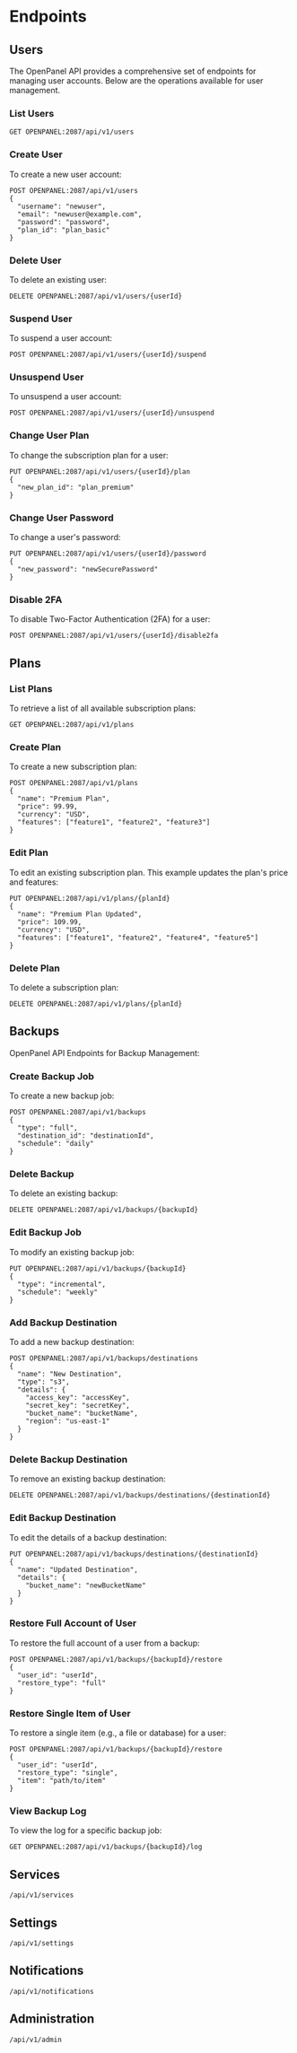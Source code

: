 # Endpoints

## Users

The OpenPanel API provides a comprehensive set of endpoints for managing user accounts. Below are the operations available for user management.

### List Users

```
GET OPENPANEL:2087/api/v1/users
```
### Create User

To create a new user account:

```
POST OPENPANEL:2087/api/v1/users
{
  "username": "newuser",
  "email": "newuser@example.com",
  "password": "password",
  "plan_id": "plan_basic"
}
```

### Delete User
To delete an existing user:
```
DELETE OPENPANEL:2087/api/v1/users/{userId}
```

### Suspend User
To suspend a user account:
```
POST OPENPANEL:2087/api/v1/users/{userId}/suspend
```

### Unsuspend User
To unsuspend a user account:
```
POST OPENPANEL:2087/api/v1/users/{userId}/unsuspend
```

### Change User Plan
To change the subscription plan for a user:
```
PUT OPENPANEL:2087/api/v1/users/{userId}/plan
{
  "new_plan_id": "plan_premium"
}

```


### Change User Password
To change a user's password:
```
PUT OPENPANEL:2087/api/v1/users/{userId}/password
{
  "new_password": "newSecurePassword"
}
```
### Disable 2FA

To disable Two-Factor Authentication (2FA) for a user:
```
POST OPENPANEL:2087/api/v1/users/{userId}/disable2fa
```




## Plans



### List Plans

To retrieve a list of all available subscription plans:
```
GET OPENPANEL:2087/api/v1/plans
```

### Create Plan
To create a new subscription plan:
```
POST OPENPANEL:2087/api/v1/plans
{
  "name": "Premium Plan",
  "price": 99.99,
  "currency": "USD",
  "features": ["feature1", "feature2", "feature3"]
}
```

### Edit Plan
To edit an existing subscription plan. This example updates the plan's price and features:
```
PUT OPENPANEL:2087/api/v1/plans/{planId}
{
  "name": "Premium Plan Updated",
  "price": 109.99,
  "currency": "USD",
  "features": ["feature1", "feature2", "feature4", "feature5"]
}
```

### Delete Plan
To delete a subscription plan:
```
DELETE OPENPANEL:2087/api/v1/plans/{planId}
```


## Backups

OpenPanel API Endpoints for Backup Management:

### Create Backup Job

To create a new backup job:
```
POST OPENPANEL:2087/api/v1/backups
{
  "type": "full",
  "destination_id": "destinationId",
  "schedule": "daily"
}
```

### Delete Backup

To delete an existing backup:
```
DELETE OPENPANEL:2087/api/v1/backups/{backupId}
```

### Edit Backup Job

To modify an existing backup job:
```
PUT OPENPANEL:2087/api/v1/backups/{backupId}
{
  "type": "incremental",
  "schedule": "weekly"
}
```
 ### Add Backup Destination

To add a new backup destination:
```
POST OPENPANEL:2087/api/v1/backups/destinations
{
  "name": "New Destination",
  "type": "s3",
  "details": {
    "access_key": "accessKey",
    "secret_key": "secretKey",
    "bucket_name": "bucketName",
    "region": "us-east-1"
  }
}
```

### Delete Backup Destination

To remove an existing backup destination:
```
DELETE OPENPANEL:2087/api/v1/backups/destinations/{destinationId}
```

### Edit Backup Destination

To edit the details of a backup destination:
```
PUT OPENPANEL:2087/api/v1/backups/destinations/{destinationId}
{
  "name": "Updated Destination",
  "details": {
    "bucket_name": "newBucketName"
  }
}
```

### Restore Full Account of User

To restore the full account of a user from a backup:
```
POST OPENPANEL:2087/api/v1/backups/{backupId}/restore
{
  "user_id": "userId",
  "restore_type": "full"
}
```

### Restore Single Item of User

To restore a single item (e.g., a file or database) for a user:
```
POST OPENPANEL:2087/api/v1/backups/{backupId}/restore
{
  "user_id": "userId",
  "restore_type": "single",
  "item": "path/to/item"
}

```

### View Backup Log
To view the log for a specific backup job:
```
GET OPENPANEL:2087/api/v1/backups/{backupId}/log
```

## Services

```
/api/v1/services
```

## Settings 

```
/api/v1/settings
```

## Notifications

```
/api/v1/notifications
```


## Administration

```
/api/v1/admin
```
